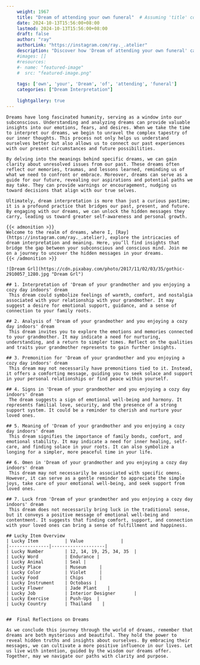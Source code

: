 ```yaml
---
    weight: 1967
    title: "Dream of attending your own funeral"  # Assuming 'title' column exists
    date: 2024-10-13T15:56:00+08:00
    lastmod: 2024-10-13T15:56:00+08:00
    draft: false
    author: "ray"
    authorLink: "https://instagram.com/ray._.atelier"
    description: "Discover how 'Dream of attending your own funeral' can interpret your future and uncover its significant meanings in your life."
    #images: []
    #resources:
    #- name: "featured-image"
    #  src: "featured-image.png"
    
    tags: ['own', 'your', 'Dream', 'of', 'attending', 'funeral']
    categories: ["Dream Interpretation"]
    
    lightgallery: true
---
```

    
    Dreams have long fascinated humanity, serving as a window into our subconscious. Understanding and analyzing dreams can provide valuable insights into our emotions, fears, and desires. When we take the time to interpret our dreams, we begin to unravel the complex tapestry of our inner thoughts. This process not only helps us understand ourselves better but also allows us to connect our past experiences with our present circumstances and future possibilities.
    
    By delving into the meanings behind specific dreams, we can gain clarity about unresolved issues from our past. These dreams often reflect our memories, traumas, and lessons learned, reminding us of what we need to confront or embrace. Moreover, dreams can serve as a guide for our future, revealing our aspirations and potential paths we may take. They can provide warnings or encouragement, nudging us toward decisions that align with our true selves.
    
    Ultimately, dream interpretation is more than just a curious pastime; it is a profound practice that bridges our past, present, and future. By engaging with our dreams, we can unlock the hidden messages they carry, leading us toward greater self-awareness and personal growth.
    
    {{< admonition >}}
    Welcome to the realm of dreams, where I, [Ray](https://instagram.com/ray._.atelier), explore the intricacies of dream interpretation and meaning. Here, you’ll find insights that bridge the gap between your subconscious and conscious mind. Join me on a journey to uncover the hidden messages in your dreams.
    {{< /admonition >}}
    
    ![Dream Grl](https://cdn.pixabay.com/photo/2017/11/02/03/35/gothic-2910057_1280.jpg "Dream Grl")
    
    ## 1. Interpretation of 'Dream of your grandmother and you enjoying a cozy day indoors' dream
     This dream could symbolize feelings of warmth, comfort, and nostalgia associated with your relationship with your grandmother. It may suggest a desire for emotional support, guidance, and a sense of connection to your family roots.
    
    ## 2. Analysis of 'Dream of your grandmother and you enjoying a cozy day indoors' dream
     This dream invites you to explore the emotions and memories connected to your grandmother. It may indicate a need for nurturing, understanding, and a return to simpler times. Reflect on the qualities and traits your grandmother represents to gain further insights.
    
    ## 3. Premonition for 'Dream of your grandmother and you enjoying a cozy day indoors' dream
     This dream may not necessarily have premonitions tied to it. Instead, it offers a comforting message, guiding you to seek solace and support in your personal relationships or find peace within yourself.
    
    ## 4. Signs in 'Dream of your grandmother and you enjoying a cozy day indoors' dream
     The dream suggests a sign of emotional well-being and harmony. It represents familial love, security, and the presence of a strong support system. It could be a reminder to cherish and nurture your loved ones.
    
    ## 5. Meaning of 'Dream of your grandmother and you enjoying a cozy day indoors' dream
     This dream signifies the importance of family bonds, comfort, and emotional stability. It may indicate a need for inner healing, self-care, and finding solace in your roots. It can also symbolize a longing for a simpler, more peaceful time in your life.
    
    ## 6. Omen in 'Dream of your grandmother and you enjoying a cozy day indoors' dream
     This dream may not necessarily be associated with specific omens. However, it can serve as a gentle reminder to appreciate the simple joys, take care of your emotional well-being, and seek support from loved ones.
    
    ## 7. Luck from 'Dream of your grandmother and you enjoying a cozy day indoors' dream
     This dream does not necessarily bring luck in the traditional sense, but it conveys a positive message of emotional well-being and contentment. It suggests that finding comfort, support, and connection with your loved ones can bring a sense of fulfillment and happiness.
    
    ## Lucky Item Overview
    | Lucky Item          | Value              |
    |---------------|--------------------|
    | Lucky Number        | 12, 14, 19, 25, 34, 35  |
    | Lucky Word          | Endurance |
    | Lucky Animal        | Seal |
    | Lucky Place         | Museum     |
    | Lucky Color         | Violet     |
    | Lucky Food          | Chips      |
    | Lucky Instrument    | Octobass |
    | Lucky Flower        | Jade Plant    |
    | Lucky Job           | Interior Designer       |
    | Lucky Exercise      | Push-Ups  |
    | Lucky Country       | Thailand    |
    
    
    ##  Final Reflections on Dreams
    
    As we conclude this journey through the world of dreams, remember that dreams are both mysterious and beautiful. They hold the power to reveal hidden truths and insights about ourselves. By embracing their messages, we can cultivate a more positive influence in our lives. Let us live with intention, guided by the wisdom our dreams offer. Together, may we navigate our paths with clarity and purpose.
    